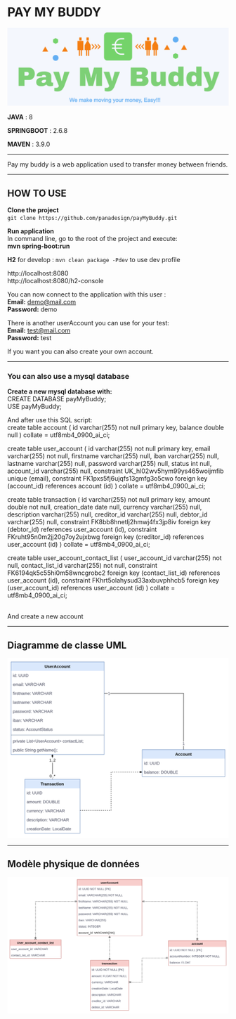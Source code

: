 # PAY MY BUDDY
![](src/main/resources/static/img/logo.png)

**JAVA** : 8

**SPRINGBOOT** : 2.6.8

**MAVEN** : 3.9.0

---

Pay my buddy is a web application used to transfer money between friends.

---
## HOW TO USE
**Clone the project**
<br>`git clone https://github.com/panadesign/payMyBuddy.git`

**Run application**
<br>In command line, go to the root of the project and execute:
<br>**mvn spring-boot:run**

**H2** for develop : ```mvn clean package -Pdev``` to use dev profile

http://localhost:8080
<br>http://localhost:8080/h2-console

You can now connect to the application with this user :
<br>**Email:** demo@mail.com
<br>**Password:** demo

There is another userAccount you can use for your test:
<br>**Email:** test@mail.com
<br>**Password:** test

If you want you can also create your own account.

---

### You can also use a mysql database
**Create a new mysql database with:**
<br>CREATE DATABASE payMyBuddy;
<br>USE payMyBuddy;

And after use this SQL script:
<br>
create table account
(
id      varchar(255) not null
primary key,
balance double       null
)
collate = utf8mb4_0900_ai_ci;

create table user_account
(
id         varchar(255) not null
primary key,
email      varchar(255) not null,
firstname  varchar(255) null,
iban       varchar(255) null,
lastname   varchar(255) null,
password   varchar(255) null,
status     int          null,
account_id varchar(255) null,
constraint UK_hl02wv5hym99ys465woijmfib
unique (email),
constraint FK1pxs5fj6ujqfs13gmfg3o5cwo
foreign key (account_id) references account (id)
)
collate = utf8mb4_0900_ai_ci;

create table transaction
(
id            varchar(255) not null
primary key,
amount        double       not null,
creation_date date         null,
currency      varchar(255) null,
description   varchar(255) null,
creditor_id   varchar(255) null,
debtor_id     varchar(255) null,
constraint FK8bb8hnetlj2hmwj4fx3jp8iv
foreign key (debtor_id) references user_account (id),
constraint FKruht95n0m2jj20g7oy2ujxbwg
foreign key (creditor_id) references user_account (id)
)
collate = utf8mb4_0900_ai_ci;

create table user_account_contact_list
(
user_account_id varchar(255) not null,
contact_list_id varchar(255) not null,
constraint FK6194qk5c55hi0m58wncgrobc2
foreign key (contact_list_id) references user_account (id),
constraint FKhrt5olahysud33axbuvphhcb5
foreign key (user_account_id) references user_account (id)
)
collate = utf8mb4_0900_ai_ci;

<br>And create a new account

---

## Diagramme de classe UML
![](src/main/resources/static/img/img_1.png)

---

## Modèle physique de données
![](src/main/resources/static/img/img.png)